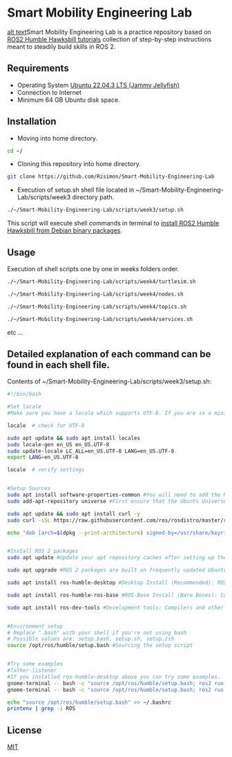 # Smart Mobility Engineering Lab

[alt text]([https://picx.zhimg.com/v2-6274692e8be2ca77432f683a07a07487_720w.jpg?source=172ae18b](https://picx.zhimg.com/v2-6274692e8be2ca77432f683a07a07487_720w.jpg?source=172ae18b))Smart Mobility Engineering Lab is a practice repository based on [ROS2 Humble Hawksbill tutorials](https://docs.ros.org/en/humble/Tutorials.html) collection of step-by-step instructions meant to steadily build skills in ROS 2.

## Requirements

- Operating System [Ubuntu 22.04.3 LTS (Jammy Jellyfish)](https://www.releases.ubuntu.com/jammy/)
- Connection to Internet
- Minimum 64 GB Ubuntu disk space.


## Installation

- Moving into home directory.

```bash
cd ~/
```

- Cloning this repository into home directory.

```bash
git clone https://github.com/Risimon/Smart-Mobility-Engineering-Lab
```

- Execution of setup.sh shell file located in ~/Smart-Mobility-Engineering-Lab/scripts/week3 directory path.

```bash
./~/Smart-Mobility-Engineering-Lab/scripts/week3/setup.sh
```

This script will execute shell commands in terminal to [install ROS2 Humble Hawksbill from Debian binary packages](https://docs.ros.org/en/humble/Installation/Ubuntu-Install-Debians.html).

## Usage

Execution of shell scripts one by one in weeks folders order.

```bash
./~/Smart-Mobility-Engineering-Lab/scripts/week4/turtlesim.sh
```
```bash
./~/Smart-Mobility-Engineering-Lab/scripts/week4/nodes.sh
```
```bash
./~/Smart-Mobility-Engineering-Lab/scripts/week4/topics.sh
```
```bash
./~/Smart-Mobility-Engineering-Lab/scripts/week4/services.sh
```
etc ...

## Detailed explanation of each command can be found in each shell file.

Contents of ~/Smart-Mobility-Engineering-Lab/scripts/week3/setup.sh:
```bash
#!/bin/bash

#Set locale
#Make sure you have a locale which supports UTF-8. If you are in a minimal environment (such as a docker container), the locale may be something minimal like POSIX. We test with the following settings. However, it should be fine if you’re using a different UTF-8 supported locale.

locale  # check for UTF-8

sudo apt update && sudo apt install locales
sudo locale-gen en_US en_US.UTF-8
sudo update-locale LC_ALL=en_US.UTF-8 LANG=en_US.UTF-8
export LANG=en_US.UTF-8

locale  # verify settings


#Setup Sources
sudo apt install software-properties-common #You will need to add the ROS 2 apt repository to your system.
sudo add-apt-repository universe #First ensure that the Ubuntu Universe repository is enabled.

sudo apt update && sudo apt install curl -y
sudo curl -sSL https://raw.githubusercontent.com/ros/rosdistro/master/ros.key -o /usr/share/keyrings/ros-archive-keyring.gpg #Now add the ROS 2 GPG key with apt.

echo "deb [arch=$(dpkg --print-architecture) signed-by=/usr/share/keyrings/ros-archive-keyring.gpg] http://packages.ros.org/ros2/ubuntu $(. /etc/os-release && echo $UBUNTU_CODENAME) main" | sudo tee /etc/apt/sources.list.d/ros2.list > /dev/null #Then add the repository to your sources list.


#Install ROS 2 packages
sudo apt update #Update your apt repository caches after setting up the repositories.

sudo apt upgrade #ROS 2 packages are built on frequently updated Ubuntu systems. It is always recommended that you ensure your system is up to date before installing new packages.

sudo apt install ros-humble-desktop #Desktop Install (Recommended): ROS, RViz, demos, tutorials.

sudo apt install ros-humble-ros-base #ROS-Base Install (Bare Bones): Communication libraries, message packages, command line tools. No GUI tools.

sudo apt install ros-dev-tools #Development tools: Compilers and other tools to build ROS packages


#Environment setup
# Replace ".bash" with your shell if you're not using bash
# Possible values are: setup.bash, setup.sh, setup.zsh
source /opt/ros/humble/setup.bash #Sourcing the setup script


#Try some examples
#Talker-listener
#If you installed ros-humble-desktop above you can try some examples.
gnome-terminal -- bash -c "source /opt/ros/humble/setup.bash; ros2 run demo_nodes_cpp talker; exec bash" #In one terminal, source the setup file and then run a C++ talker 
gnome-terminal -- bash -c "source /opt/ros/humble/setup.bash; ros2 run demo_nodes_py listener; exec bash" #In another terminal source the setup file and then run a Python listener:

echo "source /opt/ros/humble/setup.bash" >> ~/.bashrc
printenv | grep -i ROS
```

## License

[MIT](https://choosealicense.com/licenses/mit/)

